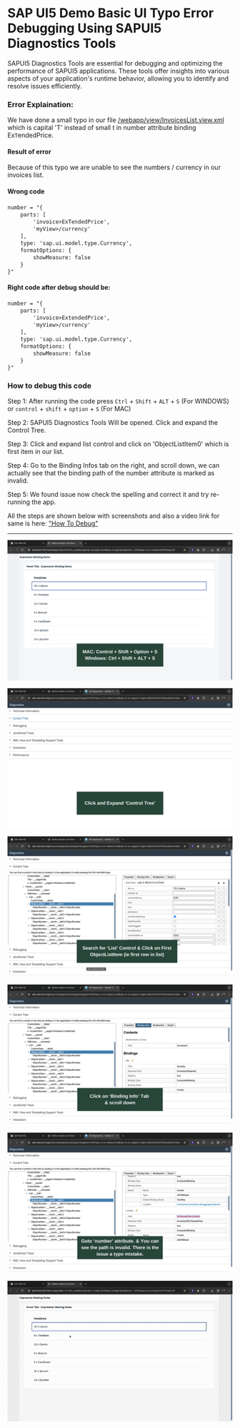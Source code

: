 # SAP UI5 Demo Basic UI Typo Error Debugging Using SAPUI5 Diagnostics Tools

SAPUI5 Diagnostics Tools are essential for debugging and optimizing the performance of SAPUI5 applications. These tools offer insights into various aspects of your application's runtime behavior, allowing you to identify and resolve issues efficiently.

### Error Explaination:

We have done a small typo in our file  [/webapp/view/InvoicesList.view.xml](https://github.com/VaibhavMojidra/SAP-UI5---Demo-Basic-UI-Typo-Error-Debugging-Using-SAPUI5-Diagnostics-Tools/blob/master/webapp/view/InvoicesList.view.xml "InvoicesList.view.xml")
which is capital 'T' instead of small t in number attribute binding Ex`T`endedPrice.

#### Result of error
Because of this typo we are unable to see the numbers / currency in our invoices list.

#### Wrong code
```
number = "{
    parts: [
        'invoice>ExTendedPrice',
        'myView>/currency'
    ],
    type: 'sap.ui.model.type.Currency',
    formatOptions: {
        showMeasure: false
    }
}"
```
#### Right code after debug should be:

```
number = "{
    parts: [
        'invoice>ExtendedPrice',
        'myView>/currency'
    ],
    type: 'sap.ui.model.type.Currency',
    formatOptions: {
        showMeasure: false
    }
}"
```


### How to debug this code

Step 1: After running the code press `Ctrl` + `Shift` + `ALT` + `S` (For WINDOWS) or  `control` + `shift` + `option` + `S` (For MAC) 

Step 2: SAPUI5 Diagnostics Tools Will be opened. Click and expand the Control Tree.

Step 3: Click and expand list control and click on 'ObjectListItem0' which is first item in our list.

Step 4: Go to the Binding Infos tab on the right, and scroll down, we can actually see that the binding path of the number attribute is marked as invalid.

Step 5: We found issue now check the spelling and correct it and try re-running the app.

All the steps are shown below with screenshots and also a video link for same is here: ["How To Debug"](https://github.com/VaibhavMojidra/SAP-UI5---Demo-Basic-UI-Typo-Error-Debugging-Using-SAPUI5-Diagnostics-Tools/raw/master/How%20to%20debug%20-%20Video/HowToDebug.mp4 "How To Debug")

---

[![Vaibhav Mojidra - 1.jpeg](https://raw.githubusercontent.com/VaibhavMojidra/SAP-UI5---Demo-Basic-UI-Typo-Error-Debugging-Using-SAPUI5-Diagnostics-Tools/master/screenshot/1.jpeg "Vaibhav Mojidra")](https://vaibhavmojidra.github.io/site/)

[![Vaibhav Mojidra - 2.jpeg](https://raw.githubusercontent.com/VaibhavMojidra/SAP-UI5---Demo-Basic-UI-Typo-Error-Debugging-Using-SAPUI5-Diagnostics-Tools/master/screenshot/2.jpeg "Vaibhav Mojidra")](https://vaibhavmojidra.github.io/site/)

[![Vaibhav Mojidra - 3.jpeg](https://raw.githubusercontent.com/VaibhavMojidra/SAP-UI5---Demo-Basic-UI-Typo-Error-Debugging-Using-SAPUI5-Diagnostics-Tools/master/screenshot/3.jpeg "Vaibhav Mojidra")](https://vaibhavmojidra.github.io/site/)

[![Vaibhav Mojidra - 4.jpeg](https://raw.githubusercontent.com/VaibhavMojidra/SAP-UI5---Demo-Basic-UI-Typo-Error-Debugging-Using-SAPUI5-Diagnostics-Tools/master/screenshot/4.jpeg "Vaibhav Mojidra")](https://vaibhavmojidra.github.io/site/)

[![Vaibhav Mojidra - 5.jpeg](https://raw.githubusercontent.com/VaibhavMojidra/SAP-UI5---Demo-Basic-UI-Typo-Error-Debugging-Using-SAPUI5-Diagnostics-Tools/master/screenshot/5.jpeg "Vaibhav Mojidra")](https://vaibhavmojidra.github.io/site/)

[![Vaibhav Mojidra - HowToDebugUI.gif](https://raw.githubusercontent.com/VaibhavMojidra/SAP-UI5---Demo-Basic-UI-Typo-Error-Debugging-Using-SAPUI5-Diagnostics-Tools/master/screenshot/HowToDebugUI.gif "Vaibhav Mojidra")](https://vaibhavmojidra.github.io/site/)
